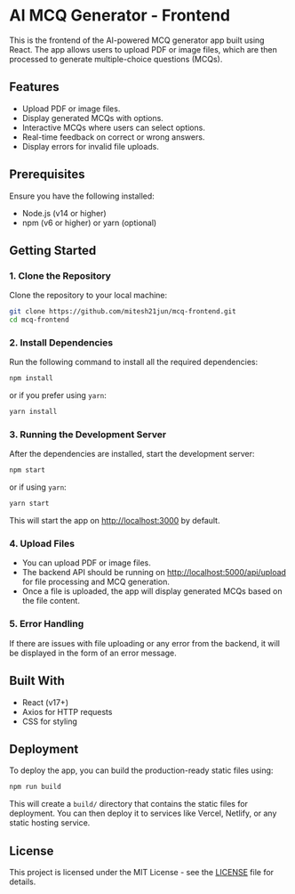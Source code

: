 
# AI MCQ Generator - Frontend

This is the frontend of the AI-powered MCQ generator app built using React. The app allows users to upload PDF or image files, which are then processed to generate multiple-choice questions (MCQs).

## Features
- Upload PDF or image files.
- Display generated MCQs with options.
- Interactive MCQs where users can select options.
- Real-time feedback on correct or wrong answers.
- Display errors for invalid file uploads.

## Prerequisites

Ensure you have the following installed:
- Node.js (v14 or higher)
- npm (v6 or higher) or yarn (optional)

## Getting Started

### 1. Clone the Repository

Clone the repository to your local machine:

```bash
git clone https://github.com/mitesh21jun/mcq-frontend.git
cd mcq-frontend
```

### 2. Install Dependencies

Run the following command to install all the required dependencies:

```bash
npm install
```

or if you prefer using `yarn`:

```bash
yarn install
```

### 3. Running the Development Server

After the dependencies are installed, start the development server:

```bash
npm start
```

or if using `yarn`:

```bash
yarn start
```

This will start the app on [http://localhost:3000](http://localhost:3000) by default.

### 4. Upload Files

- You can upload PDF or image files.
- The backend API should be running on [http://localhost:5000/api/upload](http://localhost:5000/api/upload) for file processing and MCQ generation.
- Once a file is uploaded, the app will display generated MCQs based on the file content.

### 5. Error Handling

If there are issues with file uploading or any error from the backend, it will be displayed in the form of an error message.

## Built With

- React (v17+)
- Axios for HTTP requests
- CSS for styling

## Deployment

To deploy the app, you can build the production-ready static files using:

```bash
npm run build
```

This will create a `build/` directory that contains the static files for deployment. You can then deploy it to services like Vercel, Netlify, or any static hosting service.

## License

This project is licensed under the MIT License - see the [LICENSE](LICENSE) file for details.